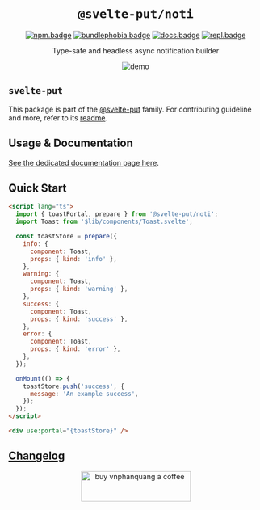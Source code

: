 <div align="center">

# `@svelte-put/noti`

[![npm.badge]][npm] [![bundlephobia.badge]][bundlephobia] [![docs.badge]][docs] [![repl.badge]][repl]

Type-safe and headless async notification builder

![demo](https://raw.githubusercontent.com/vnphanquang/svelte-put/main/packages/actions/noti/static/images/demo.gif)

</div>

## `svelte-put`

This package is part of the [@svelte-put][github.monorepo] family. For contributing guideline and more, refer to its [readme][github.monorepo].

## Usage & Documentation

[See the dedicated documentation page here][docs].

## Quick Start

```html
<script lang="ts">
  import { toastPortal, prepare } from '@svelte-put/noti';
  import Toast from '$lib/components/Toast.svelte';

  const toastStore = prepare({
    info: {
      component: Toast,
      props: { kind: 'info' },
    },
    warning: {
      component: Toast,
      props: { kind: 'warning' },
    },
    success: {
      component: Toast,
      props: { kind: 'success' },
    },
    error: {
      component: Toast,
      props: { kind: 'error' },
    },
  });

  onMount(() => {
    toastStore.push('success', {
      message: 'An example success',
    });
  });
</script>

<div use:portal="{toastStore}" />
```

## [Changelog][github.changelog]

<p align="center">
  <a href="https://www.buymeacoffee.com/vnphanquang" target="_blank">
    <img
      src="https://cdn.buymeacoffee.com/buttons/v2/default-yellow.png"
      height="60"
      width="217"
      alt="buy vnphanquang a coffee"
    />
  </a>
</p>

<!-- github specifics -->

[github.monorepo]: https://github.com/vnphanquang/svelte-put
[github.changelog]: https://github.com/vnphanquang/svelte-put/blob/main/packages/actions/noti/CHANGELOG.md
[github.issues]: https://github.com/vnphanquang/svelte-put/issues?q=

<!-- heading badge -->

[npm.badge]: https://img.shields.io/npm/v/@svelte-put/noti
[npm]: https://www.npmjs.com/package/@svelte-put/noti
[bundlephobia.badge]: https://img.shields.io/bundlephobia/minzip/@svelte-put/noti?label=minzipped
[bundlephobia]: https://bundlephobia.com/package/@svelte-put/noti
[repl]: https://svelte.dev/repl/5beb4357e32e427394f5f6f5ced7b5f1
[repl.badge]: https://img.shields.io/static/v1?label=&message=Svelte+REPL&logo=svelte&logoColor=fff&color=ff3e00
[docs]: https://svelte-put.vnphanquang.com/docs/noti
[docs.badge]: https://img.shields.io/badge/-Docs%20Site-blue
